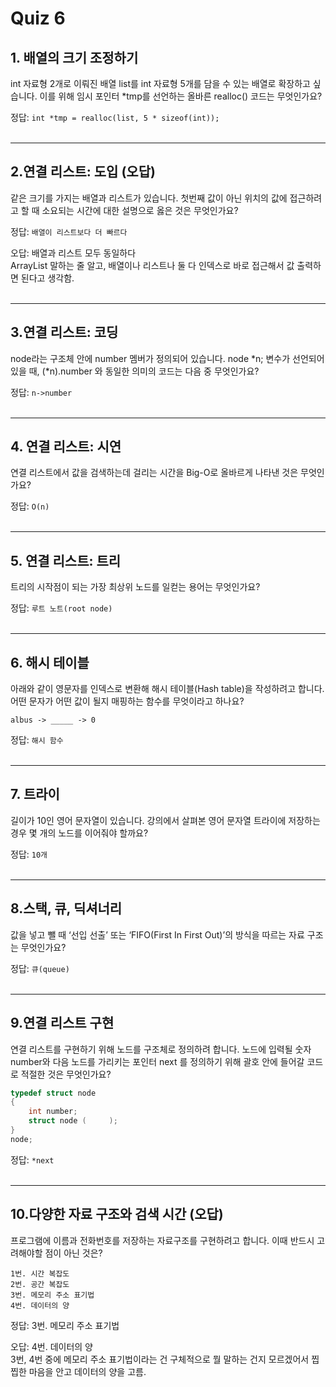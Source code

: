 # **Quiz 6**
## **1. 배열의 크기 조정하기**
int 자료형 2개로 이뤄진 배열 list를 int 자료형 5개를 담을 수 있는 배열로 확장하고 싶습니다. 이를 위해 임시 포인터 *tmp를 선언하는 올바른 realloc() 코드는 무엇인가요?

정답: `int *tmp = realloc(list, 5 * sizeof(int));`
<br>
<br>
***

## **2.연결 리스트: 도입 (오답)**
같은 크기를 가지는 배열과 리스트가 있습니다. 첫번째 값이 아닌 위치의 값에 접근하려고 할 때 소요되는 시간에 대한 설명으로 옳은 것은 무엇인가요?

정답: `배열이 리스트보다 더 빠르다`

오답: 배열과 리스트 모두 동일하다  
ArrayList 말하는 줄 알고, 배열이나 리스트나 둘 다 인덱스로 바로 접근해서 값 출력하면 된다고 생각함.
<br>
<br>
***

## **3.연결 리스트: 코딩**
node라는 구조체 안에 number 멤버가 정의되어 있습니다. node *n; 변수가 선언되어 있을 때, (*n).number 와 동일한 의미의 코드는 다음 중 무엇인가요?

정답: `n->number`
<br>
<br>
***

## **4. 연결 리스트: 시연**
연결 리스트에서 값을 검색하는데 걸리는 시간을 Big-O로 올바르게 나타낸 것은 무엇인가요?

정답: `O(n)`
<br>
<br>
***

## **5. 연결 리스트: 트리**
트리의 시작점이 되는 가장 최상위 노드를 일컫는 용어는 무엇인가요?

정답: `루트 노트(root node)`
<br>
<br>
***

## **6. 해시 테이블**
아래와 같이 영문자를 인덱스로 변환해 해시 테이블(Hash table)을 작성하려고 합니다. 어떤 문자가 어떤 값이 될지 매핑하는 함수를 무엇이라고 하나요?

```
albus -> _____ -> 0
```

정답: `해시 함수`
<br>
<br>
***

## **7. 트라이**
길이가 10인 영어 문자열이 있습니다. 강의에서 살펴본 영어 문자열 트라이에 저장하는 경우 몇 개의 노드를 이어줘야 할까요?

정답: `10개`
<br>
<br>
***

## **8.스택, 큐, 딕셔너리**
값을 넣고 뺄 때 ‘선입 선출’ 또는 ‘FIFO(First In First Out)’의 방식을 따르는 자료 구조는 무엇인가요?

정답: `큐(queue)`
<br>
<br>
***

## **9.연결 리스트 구현**
연결 리스트를 구현하기 위해 노드를 구조체로 정의하려 합니다. 노드에 입력될 숫자 number와 다음 노드를 가리키는 포인터 next 를 정의하기 위해 괄호 안에 들어갈 코드로 적절한 것은 무엇인가요?

```c
typedef struct node
{
    int number;
    struct node (     );
}
node;
```

정답: `*next`
<br>
<br>
***

## **10.다양한 자료 구조와 검색 시간 (오답)**
프로그램에 이름과 전화번호를 저장하는 자료구조를 구현하려고 합니다. 이때 반드시 고려해야할 점이 아닌 것은?

```
1번. 시간 복잡도
2번. 공간 복잡도
3번. 메모리 주소 표기법
4번. 데이터의 양
```

정답: 3번. 메모리 주소 표기법

오답: 4번. 데이터의 양  
3번, 4번 중에 메모리 주소 표기법이라는 건 구체적으로 뭘 말하는 건지 모르겠어서 찝찝한 마음을 안고 데이터의 양을 고름.